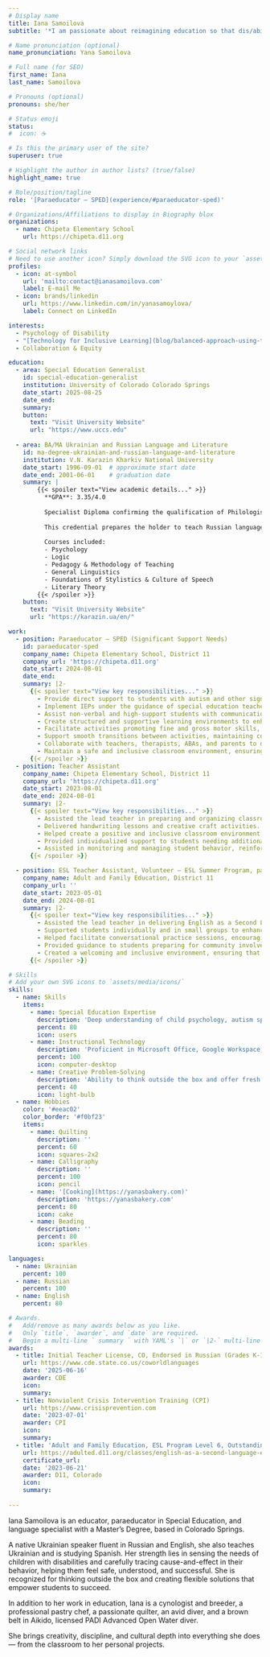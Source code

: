 ```yaml
---
# Display name
title: Iana Samoilova
subtitle: '*I am passionate about reimagining education so that dis/ability becomes possibility. I guide students to grow with confidence, creativity, and resilience.*'

# Name pronunciation (optional)
name_pronunciation: Yana Samoilova

# Full name (for SEO)
first_name: Iana
last_name: Samoilova

# Pronouns (optional)
pronouns: she/her

# Status emoji
status:
#  icon: ☕️

# Is this the primary user of the site?
superuser: true

# Highlight the author in author lists? (true/false)
highlight_name: true

# Role/position/tagline
role: '[Paraeducator – SPED](experience/#paraeducator-sped)'

# Organizations/Affiliations to display in Biography blox
organizations:
  - name: Chipeta Elementary School
    url: https://chipeta.d11.org

# Social network links
# Need to use another icon? Simply download the SVG icon to your `assets/media/icons/` folder.
profiles:
  - icon: at-symbol
    url: 'mailto:contact@ianasamoilova.com'
    label: E-mail Me
  - icon: brands/linkedin
    url: https://www.linkedin.com/in/yanasamoylova/
    label: Connect on LinkedIn

interests:
  - Psychology of Disability
  - "[Technology for Inclusive Learning](blog/balanced-approach-using-technology-in-education/)"
  - Collaboration & Equity

education:
  - area: Special Education Generalist
    id: special-education-generalist
    institution: University of Colorado Colorado Springs
    date_start: 2025-08-25
    date_end:
    summary:
    button:
      text: "Visit University Website"
      url: "https://www.uccs.edu"
      
  - area: BA/MA Ukrainian and Russian Language and Literature
    id: ma-degree-ukrainian-and-russian-language-and-literature
    institution: V.N. Karazin Kharkiv National University
    date_start: 1996-09-01  # approximate start date
    date_end: 2001-06-01    # graduation date
    summary: |
        {{< spoiler text="View academic details..." >}}
          **GPA**: 3.35/4.0
    
          Specialist Diploma confirming the qualification of Philologist, Teacher of Russian Language and Literature.
          
          This credential prepares the holder to teach Russian language and literature in secondary school in the U.S.
          
          Courses included:
          - Psychology
          - Logic
          - Pedagogy & Methodology of Teaching
          - General Linguistics
          - Foundations of Stylistics & Culture of Speech
          - Literary Theory
        {{< /spoiler >}}
    button:
      text: "Visit University Website"
      url: "https://karazin.ua/en/"

work:
  - position: Paraeducator – SPED (Significant Support Needs)
    id: paraeducator-sped
    company_name: Chipeta Elementary School, District 11
    company_url: 'https://chipeta.d11.org'
    date_start: 2024-08-01
    date_end:
    summary: |2-
      {{< spoiler text="View key responsibilities..." >}}
        - Provide direct support to students with autism and other significant special needs, assisting with academic tasks, social skills, and daily routines.
        - Implement IEPs under the guidance of special education teachers and therapists.
        - Assist non-verbal and high-support students with communication strategies, sensory regulation, and behavioral interventions.
        - Create structured and supportive learning environments to enhance student engagement and success.
        - Facilitate activities promoting fine and gross motor skills, cognitive development, and social interaction.
        - Support smooth transitions between activities, maintaining consistency and adherence to schedules.
        - Collaborate with teachers, therapists, ABAs, and parents to develop and reinforce effective teaching strategies.
        - Maintain a safe and inclusive classroom environment, ensuring students’ emotional and physical well-being.
      {{< /spoiler >}}
  - position: Teacher Assistant
    company_name: Chipeta Elementary School, District 11
    company_url: 'https://chipeta.d11.org'
    date_start: 2023-08-01
    date_end: 2024-08-01
    summary: |2-
      {{< spoiler text="View key responsibilities..." >}}
        - Assisted the lead teacher in preparing and organizing classroom activities and materials to support lesson plans and instructional goals.
        - Delivered handwriting lessons and creative craft activities.
        - Helped create a positive and inclusive classroom environment, fostering social, emotional, and academic growth through interactive, age-appropriate activities.
        - Provided individualized support to students needing additional help, ensuring attention to unique learning needs and challenges.
        - Assisted in monitoring and managing student behavior, reinforcing classroom rules, and promoting positive behavior in a supportive manner.
      {{< /spoiler >}}

  - position: ESL Teacher Assistant, Volunteer – ESL Summer Program, part-time
    company_name: Adult and Family Education, District 11
    company_url: ''
    date_start: 2023-05-01
    date_end: 2024-08-01
    summary: |2-
      {{< spoiler text="View key responsibilities..." >}}
        - Assisted the lead teacher in delivering English as a Second Language lessons to adult learners, focusing on speaking and listening skills.
        - Supported students individually and in small groups to enhance their workplace communication skills and overall English proficiency.
        - Helped facilitate conversational practice sessions, encouraging students to build confidence in spoken English.
        - Provided guidance to students preparing for community involvement.
        - Created a welcoming and inclusive environment, ensuring that all students felt supported. 
      {{< /spoiler >}}

# Skills
# Add your own SVG icons to `assets/media/icons/`
skills:
  - name: Skills
    items:
      - name: Special Education Expertise
        description: 'Deep understanding of child psychology, autism spectrum disorder, and attachment theory'
        percent: 80
        icon: users
      - name: Instructional Technology  
        description: 'Proficient in Microsoft Office, Google Workspace, iOS, cloud-based services, and assistive technology tools'
        percent: 100
        icon: computer-desktop
      - name: Creative Problem-Solving
        description: 'Ability to think outside the box and offer fresh perspectives to foster inclusion and student success'
        percent: 40
        icon: light-bulb
  - name: Hobbies
    color: '#eeac02'
    color_border: '#f0bf23'
    items:
      - name: Quilting
        description: ''
        percent: 60
        icon: squares-2x2
      - name: Calligraphy
        description: ''
        percent: 100
        icon: pencil
      - name: '[Cooking](https://yanasbakery.com)'
        description: 'https://yanasbakery.com'
        percent: 80
        icon: cake
      - name: Beading
        description: ''
        percent: 80
        icon: sparkles

languages:
  - name: Ukrainian
    percent: 100
  - name: Russian
    percent: 100 
  - name: English
    percent: 80

# Awards.
#   Add/remove as many awards below as you like.
#   Only `title`, `awarder`, and `date` are required.
#   Begin a multi-line ` summary ` with YAML's `|` or `|2-` multi-line prefix and indent 2 spaces below.
awards:
  - title: Initial Teacher License, CO, Endorsed in Russian (Grades K-12)
    url: https://www.cde.state.co.us/coworldlanguages
    date: '2025-06-16'
    awarder: CDE
    icon: 
    summary:  
  - title: Nonviolent Crisis Intervention Training (CPI)
    url: https://www.crisisprevention.com
    date: '2023-07-01'
    awarder: CPI
    icon:
    summary: 
  - title: 'Adult and Family Education, ESL Program Level 6, Outstanding Student'
    url: https://adulted.d11.org/classes/english-as-a-second-language-esl
    certificate_url:
    date: '2023-06-21'
    awarder: D11, Colorado
    icon:
    summary:
      
---
```


Iana Samoilova is an educator, paraeducator in Special Education, and language specialist with a Master’s Degree, based in Colorado Springs.

A native Ukrainian speaker fluent in Russian and English, she also teaches Ukrainian and is studying Spanish.
Her strength lies in sensing the needs of children with disabilities and carefully tracing cause-and-effect in their behavior, helping them feel safe, understood, and successful. She is recognized for thinking outside the box and creating flexible solutions that empower students to succeed.

In addition to her work in education, Iana is a cynologist and breeder, a professional pastry chef, a passionate quilter, an avid diver, and a brown belt in Aikido, licensed PADI Advanced Open Water diver. 

She brings creativity, discipline, and cultural depth into everything she does — from the classroom to her personal projects.

